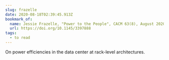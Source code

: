```yaml
---
slug: frazelle
date: 2020-08-18T02:39:45.913Z
bookmark_of:
  name: Jessie Frazelle, "Power to the People", CACM 63(8), August 2020
  url: https://doi.org/10.1145/3397888
tags:
  - to read
---
```

On power efficiencies in the data center at rack-level architectures. 